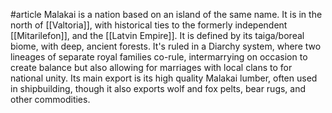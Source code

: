 #article 
Malakai is a nation based on an island of the same name. It is in the north of [[Valtoria]], with historical ties to the formerly independent [[Mitarilefon]], and the [[Latvin Empire]]. It is defined by its taiga/boreal biome, with deep, ancient forests. It's ruled in a Diarchy system, where two lineages of separate royal families co-rule, intermarrying on occasion to create balance but also allowing for marriages with local clans to for national unity. Its main export is its high quality Malakai lumber, often used in shipbuilding, though it also exports wolf and fox pelts, bear rugs, and other commodities.